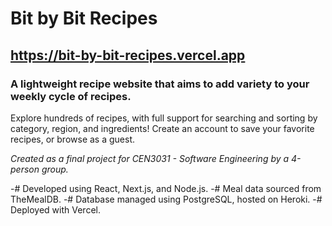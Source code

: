 # __Bit by Bit Recipes__

## https://bit-by-bit-recipes.vercel.app

### A lightweight recipe website that aims to add variety to your weekly cycle of recipes.

Explore hundreds of recipes, with full support for searching and sorting by category, region, and ingredients!
Create an account to save your favorite recipes, or browse as a guest.

*Created as a final project for CEN3031 - Software Engineering by a 4-person group.*

-# Developed using React, Next.js, and Node.js.
-# Meal data sourced from TheMealDB.
-# Database managed using PostgreSQL, hosted on Heroki.
-# Deployed with Vercel.